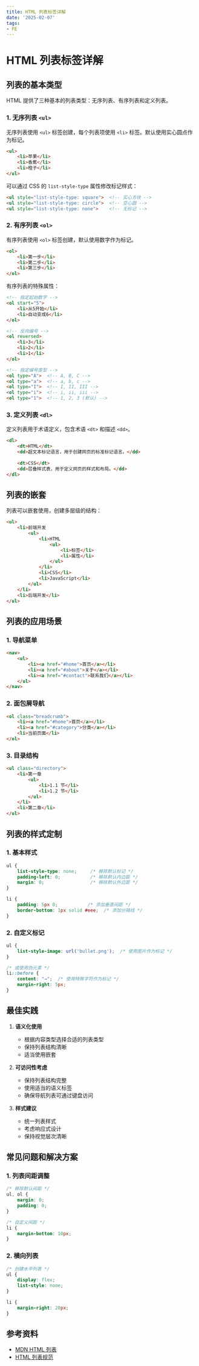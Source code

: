 ```yaml
---
title: HTML 列表标签详解
date: '2025-02-07'
tags:
- FE
---
```


# HTML 列表标签详解

## 列表的基本类型

HTML 提供了三种基本的列表类型：无序列表、有序列表和定义列表。

### 1. 无序列表 `<ul>`

无序列表使用 `<ul>` 标签创建，每个列表项使用 `<li>` 标签。默认使用实心圆点作为标记。

```html
<ul>
    <li>苹果</li>
    <li>香蕉</li>
    <li>橙子</li>
</ul>
```

可以通过 CSS 的 `list-style-type` 属性修改标记样式：
```html
<ul style="list-style-type: square">  <!-- 实心方块 -->
<ul style="list-style-type: circle">  <!-- 空心圆 -->
<ul style="list-style-type: none">    <!-- 无标记 -->
```

### 2. 有序列表 `<ol>`

有序列表使用 `<ol>` 标签创建，默认使用数字作为标记。

```html
<ol>
    <li>第一步</li>
    <li>第二步</li>
    <li>第三步</li>
</ol>
```

有序列表的特殊属性：
```html
<!-- 指定起始数字 -->
<ol start="5">
    <li>从5开始</li>
    <li>自动变成6</li>
</ol>

<!-- 反向编号 -->
<ol reversed>
    <li>3</li>
    <li>2</li>
    <li>1</li>
</ol>

<!-- 指定编号类型 -->
<ol type="A">  <!-- A, B, C -->
<ol type="a">  <!-- a, b, c -->
<ol type="I">  <!-- I, II, III -->
<ol type="i">  <!-- i, ii, iii -->
<ol type="1">  <!-- 1, 2, 3 (默认) -->
```

### 3. 定义列表 `<dl>`

定义列表用于术语定义，包含术语 `<dt>` 和描述 `<dd>`。

```html
<dl>
    <dt>HTML</dt>
    <dd>超文本标记语言，用于创建网页的标准标记语言。</dd>
    
    <dt>CSS</dt>
    <dd>层叠样式表，用于定义网页的样式和布局。</dd>
</dl>
```

## 列表的嵌套

列表可以嵌套使用，创建多层级的结构：

```html
<ul>
    <li>前端开发
        <ul>
            <li>HTML
                <ul>
                    <li>标签</li>
                    <li>属性</li>
                </ul>
            </li>
            <li>CSS</li>
            <li>JavaScript</li>
        </ul>
    </li>
    <li>后端开发</li>
</ul>
```

## 列表的应用场景

### 1. 导航菜单
```html
<nav>
    <ul>
        <li><a href="#home">首页</a></li>
        <li><a href="#about">关于</a></li>
        <li><a href="#contact">联系我们</a></li>
    </ul>
</nav>
```

### 2. 面包屑导航
```html
<ol class="breadcrumb">
    <li><a href="#home">首页</a></li>
    <li><a href="#category">分类</a></li>
    <li>当前页面</li>
</ol>
```

### 3. 目录结构
```html
<ul class="directory">
    <li>第一章
        <ul>
            <li>1.1 节</li>
            <li>1.2 节</li>
        </ul>
    </li>
    <li>第二章</li>
</ul>
```

## 列表的样式定制

### 1. 基本样式
```css
ul {
    list-style-type: none;     /* 移除默认标记 */
    padding-left: 0;           /* 移除默认内边距 */
    margin: 0;                 /* 移除默认外边距 */
}

li {
    padding: 5px 0;           /* 添加垂直间距 */
    border-bottom: 1px solid #eee;  /* 添加分隔线 */
}
```

### 2. 自定义标记
```css
ul {
    list-style-image: url('bullet.png');  /* 使用图片作为标记 */
}

/* 或使用伪元素 */
li::before {
    content: "→";  /* 使用特殊字符作为标记 */
    margin-right: 5px;
}
```

## 最佳实践

1. **语义化使用**
   - 根据内容类型选择合适的列表类型
   - 保持列表结构清晰
   - 适当使用嵌套

2. **可访问性考虑**
   - 保持列表结构完整
   - 使用适当的语义标签
   - 确保导航列表可通过键盘访问

3. **样式建议**
   - 统一列表样式
   - 考虑响应式设计
   - 保持视觉层次清晰

## 常见问题和解决方案

### 1. 列表间距调整
```css
/* 移除默认间距 */
ul, ol {
    margin: 0;
    padding: 0;
}

/* 自定义间距 */
li {
    margin-bottom: 10px;
}
```

### 2. 横向列表
```css
/* 创建水平列表 */
ul {
    display: flex;
    list-style: none;
}

li {
    margin-right: 20px;
}
```

## 参考资料

- [MDN HTML 列表](https://developer.mozilla.org/zh-CN/docs/Web/HTML/Element/ul)
- [HTML 列表规范](https://html.spec.whatwg.org/multipage/grouping-content.html#lists)